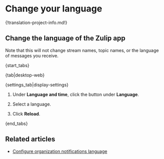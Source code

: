 # Change your language

{!translation-project-info.md!}

## Change the language of the Zulip app

Note that this will not change stream names, topic names, or the language of
messages you receive.

{start_tabs}

{tab|desktop-web}

{settings_tab|display-settings}

1. Under **Language and time**, click the button under **Language**.

1. Select a language.

1. Click **Reload**.

{end_tabs}

## Related articles

* [Configure organization notifications language][change-org-lang]

[change-org-lang]: change-the-default-language-for-your-organization
